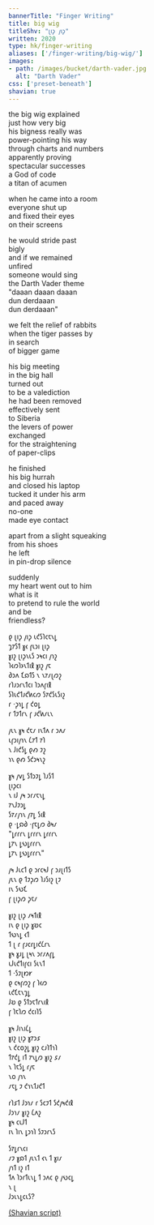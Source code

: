 ```yaml
---
bannerTitle: "Finger Writing" 
title: big wig
titleShv: "𐑚𐑦𐑜 𐑢𐑦𐑜"
written: 2020
type: hk/finger-writing
aliases: ['/finger-writing/big-wig/']
images:
- path: /images/bucket/darth-vader.jpg 
  alt: "Darth Vader"
css: ['preset-beneath']
shavian: true
---
```


<div class="latin">

the big wig explained  
just how very big  
his bigness really was  
power-pointing his way  
through charts and numbers  
apparently proving  
spectacular successes  
a God of code  
a titan of acumen  


when he came into a room  
everyone shut up  
and fixed their eyes  
on their screens  


he would stride past  
bigly  
and if we remained  
unfired  
someone would sing  
the Darth Vader theme  
"daaan daaan daaan  
dun derdaaan  
dun derdaaan"  


we felt the relief of rabbits  
when the tiger passes by  
in search  
of bigger game  


his big meeting  
in the big hall  
turned out  
to be a valediction  
he had been removed  
effectively sent  
to Siberia  
the levers of power  
exchanged  
for the straightening  
of paper-clips  


he finished  
his big hurrah  
and closed his laptop  
tucked it under his arm  
and paced away  
no-one  
made eye contact  


apart from a slight squeaking  
from his shoes  
he left  
in pin-drop silence  


suddenly  
my heart went out to him  
what is it  
to pretend to rule the world  
and be  
friendless?  

</div>

<div class="shavian">

𐑞 𐑚𐑦𐑜 𐑢𐑦𐑜 𐑧𐑒𐑕𐑐𐑤𐑱𐑯𐑛  
𐑡𐑳𐑕𐑑 𐑣𐑬 𐑝𐑧𐑮𐑦 𐑚𐑦𐑜  
𐑣𐑦𐑟 𐑚𐑦𐑜𐑯𐑧𐑕 𐑮𐑰𐑤𐑦 𐑢𐑪𐑟  
𐑐𐑬𐑼𐑐𐑶𐑯𐑑𐑦𐑙 𐑣𐑦𐑟 𐑢𐑱  
𐑔𐑮𐑵 𐑗𐑸𐑑𐑕 𐑯 𐑯𐑳𐑥𐑚𐑼𐑟  
𐑩𐑐𐑨𐑮𐑩𐑯𐑑𐑤𐑦 𐑐𐑮𐑵𐑝𐑦𐑙  
𐑕𐑐𐑧𐑒𐑑𐑨𐑒𐑿𐑤𐑼 𐑕𐑳𐑒𐑕𐑧𐑕𐑦𐑟  
𐑩 ·𐑜𐑪𐑛 𐑝 𐑒𐑴𐑛  
𐑩 𐑑𐑲𐑑𐑩𐑯 𐑝 𐑨𐑒𐑿𐑥𐑧𐑯

𐑢𐑧𐑯 𐑣𐑰 𐑒𐑱𐑥 𐑦𐑯𐑑𐑵 𐑩 𐑮𐑵𐑥  
𐑧𐑝𐑮𐑦𐑢𐑪𐑯 𐑖𐑳𐑑 𐑳𐑐  
𐑯 𐑓𐑦𐑒𐑕𐑛 𐑞𐑺 𐑲𐑟  
𐑪𐑯 𐑞𐑺 𐑕𐑒𐑮𐑰𐑯𐑟

𐑣𐑰 𐑢𐑫𐑛 𐑕𐑑𐑮𐑲𐑛 𐑐𐑨𐑕𐑑  
𐑚𐑦𐑜𐑤𐑦  
𐑯 𐑦𐑓 𐑢𐑰 𐑮𐑩𐑥𐑱𐑯𐑛  
𐑳𐑯𐑓𐑲𐑮𐑛  
𐑕𐑳𐑥𐑢𐑪𐑯 𐑢𐑳𐑛 𐑕𐑦𐑙  
𐑞 ·𐑛𐑸𐑔 ·𐑝𐑱𐑛𐑼 𐑔𐑰𐑥  
"𐑛𐑩𐑩𐑩𐑯 𐑛𐑩𐑩𐑩𐑯 𐑛𐑩𐑩𐑩𐑯  
𐑛𐑳𐑯 𐑛𐑻𐑛𐑩𐑩𐑩𐑯  
𐑛𐑳𐑯 𐑛𐑻𐑛𐑩𐑩𐑩𐑯"

𐑢𐑰 𐑓𐑧𐑤𐑑 𐑞 𐑮𐑩𐑤𐑰𐑓 𐑝 𐑮𐑨𐑚𐑦𐑑𐑕  
𐑢𐑧𐑯 𐑞 𐑑𐑲𐑜𐑼 𐑐𐑨𐑕𐑦𐑟 𐑚𐑲  
𐑦𐑯 𐑕𐑻𐑗  
𐑝 𐑚𐑦𐑜𐑼 𐑜𐑱𐑥

𐑣𐑦𐑟 𐑚𐑦𐑜 𐑥𐑰𐑑𐑦𐑙  
𐑦𐑯 𐑞 𐑚𐑦𐑜 𐑣𐑹𐑤  
𐑑𐑻𐑯𐑛 𐑬𐑑  
𐑑 𐑚 𐑩 𐑝𐑨𐑤𐑩𐑛𐑦𐑒𐑖𐑩𐑯  
𐑣𐑰 𐑣𐑨𐑛 𐑚𐑰𐑯 𐑮𐑩𐑥𐑵𐑝𐑛  
𐑧𐑓𐑧𐑒𐑑𐑦𐑝𐑤𐑦 𐑕𐑧𐑯𐑑  
𐑑 ·𐑕𐑲𐑚𐑽𐑾  
𐑞 𐑤𐑰𐑝𐑼𐑟 𐑝 𐑐𐑬𐑼  
𐑧𐑒𐑗𐑱𐑯𐑡𐑛  
𐑓𐑹 𐑞 𐑕𐑑𐑮𐑱𐑑𐑩𐑯𐑦𐑙  
𐑝 𐑐𐑱𐑐𐑼 𐑒𐑤𐑦𐑐𐑕

𐑣𐑰 𐑓𐑦𐑯𐑦𐑖𐑛  
𐑣𐑦𐑟 𐑚𐑦𐑜 𐑣𐑳𐑮𐑭  
𐑯 𐑒𐑤𐑴𐑟𐑛 𐑣𐑦𐑟 𐑤𐑨𐑐𐑑𐑪𐑐  
𐑑𐑳𐑒𐑛 𐑦𐑑 𐑳𐑯𐑛𐑼 𐑣𐑦𐑟 𐑭𐑥  
𐑯 𐑐𐑱𐑕𐑛 𐑩𐑢𐑱  
𐑯𐑴 𐑢𐑪𐑯  
𐑥𐑱𐑛 𐑲 𐑒𐑪𐑯𐑑𐑨𐑒𐑑

𐑩𐑐𐑭𐑑 𐑓𐑮𐑪𐑥 𐑩 𐑕𐑤𐑲𐑑 𐑕𐑒𐑢𐑰𐑒𐑦𐑙  
𐑓𐑮𐑪𐑥 𐑣𐑦𐑟 𐑖𐑵𐑟  
𐑣𐑰 𐑤𐑧𐑓𐑑  
𐑦𐑯 𐑐𐑦𐑯 𐑛𐑮𐑪𐑐 𐑕𐑲𐑮𐑩𐑯𐑕

𐑕𐑳𐑛𐑩𐑯𐑤𐑦  
𐑥𐑲 𐑣𐑸𐑑 𐑢𐑧𐑯𐑑 𐑬𐑯 𐑑 𐑣𐑦𐑥  
𐑢𐑪𐑑 𐑦𐑟 𐑦𐑑  
𐑑𐑵 𐑐𐑮𐑩𐑑𐑧𐑯𐑛 𐑑 𐑮𐑵𐑤 𐑞 𐑢𐑻𐑤𐑛  
𐑯 𐑚  
𐑓𐑮𐑧𐑯𐑛𐑤𐑧𐑕?


[(Shavian script)](/shavian/intro)

</div>
